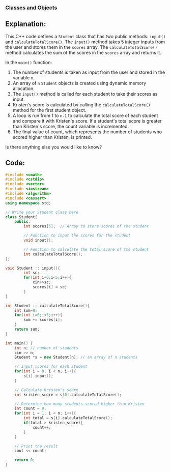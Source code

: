 ### [Classes and Objects](https://www.hackerrank.com/challenges/classes-objects/problem?isFullScreen=false)

## Explanation:
This C++ code defines a `Student` class that has two public methods: `input()` and `calculateTotalScore()`. The `input()` method takes 5 integer inputs from the user and stores them in the `scores` array. The `calculateTotalScore()` method calculates the sum of the scores in the `scores` array and returns it.

In the `main()` function:
1. The number of students is taken as input from the user and stored in the variable `n`.
2. An array of `n` `Student` objects is created using dynamic memory allocation.
3. The `input()` method is called for each student to take their scores as input.
4. Kristen's score is calculated by calling the `calculateTotalScore()` method for the first student object.
5. A loop is run from 1 to `n-1` to calculate the total score of each student and compare it with Kristen's score. If a student's total score is greater than Kristen's score, the count variable is incremented.
6. The final value of count, which represents the number of students who scored higher than Kristen, is printed.

Is there anything else you would like to know?

## Code:
```cpp
#include <cmath>
#include <cstdio>
#include <vector>
#include <iostream>
#include <algorithm>
#include <cassert>
using namespace std;

// Write your Student class here
class Student{
    public:
        int scores[5];  // Array to store scores of the student

        // Function to input the scores for the student
        void input();

        // Function to calculate the total score of the student
        int calculateTotalScore(); 
}; 

void Student :: input(){
        int sc;
        for(int i=0;i<5;i++){
            cin>>sc;
            scores[i] = sc;
        }
}

int Student :: calculateTotalScore(){
    int sum=0;
    for(int i=0;i<5;i++){
        sum += scores[i];
    }
    return sum;
}

int main() {
    int n; // number of students
    cin >> n;
    Student *s = new Student[n]; // an array of n students

    // Input scores for each student
    for(int i = 0; i < n; i++){
        s[i].input();
    }

    // Calculate Kristen's score
    int kristen_score = s[0].calculateTotalScore();

    // Determine how many students scored higher than Kristen
    int count = 0; 
    for(int i = 1; i < n; i++){
        int total = s[i].calculateTotalScore();
        if(total > kristen_score){
            count++;
        }
    }

    // Print the result
    cout << count;

    return 0;
}

```
